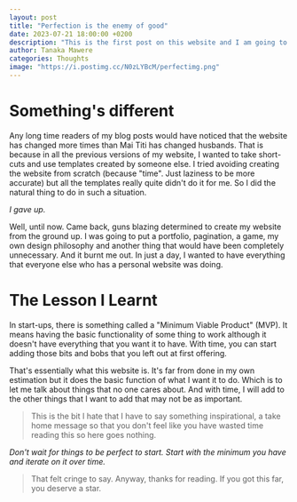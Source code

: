 ```yaml
---
layout: post
title: "Perfection is the enemy of good"
date: 2023-07-21 18:00:00 +0200
description: "This is the first post on this website and I am going to be recollecting on how and why I made this new site."
author: Tanaka Mawere
categories: Thoughts
image: "https://i.postimg.cc/N0zLYBcM/perfectimg.png"
---
```


# Something's different

Any long time readers of my blog posts would have noticed that the website has changed more times than Mai Titi has changed husbands. That is because in all the previous versions of my website, I wanted to take short-cuts and use templates created by someone else. I tried avoiding creating the website from scratch (because "time". Just laziness to be more accurate) but all the templates really quite didn't do it for me. So I did the natural thing to do in such a situation. 

*I gave up.*

Well, until now. Came back, guns blazing determined to create my website from the ground up. I was going to put a portfolio, pagination, a game, my own design philosophy and another thing that would have been completely unnecessary. And it burnt me out. In just a day, I wanted to have everything that everyone else who has a personal website was doing. 

# The Lesson I Learnt

In start-ups, there is something called a "Minimum Viable Product" (MVP). It means having the basic functionality of some thing to work although it doesn't have everything that you want it to have. With time, you can start adding those bits and bobs  that you left out at first offering. 

That's essentially what this website is. It's far from done in my own estimation but it does the basic function of what I want it to do. Which is to let me talk about things that no one cares about. And with time, I will add to the other things that I want to add that may not be as important. 

> This is the bit I hate that I have to say something inspirational, a take home message so that you don't feel like you have wasted time reading this so here goes nothing.

_Don't wait for things to be perfect to start. Start with the minimum you have and iterate on it over time._

> That felt cringe to say.
Anyway, thanks for reading. 
If you got this far, you deserve a star. 
